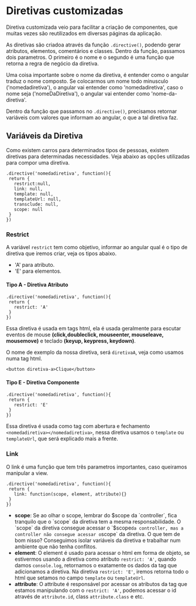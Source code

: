 # Diretivas customizadas

Diretiva customizada veio para facilitar a criação de componentes, que muitas vezes são reutilizados em diversas páginas da aplicação.

As diretivas são criadoa através da função `.directive()`, podendo gerar atributos, elementos, comentários e classes. Dentro da função, passamos dois parametros. O primeiro é o nome e o segundo é uma função que retorna a regra de negócio da diretiva.

Uma coisa importante sobre o nome da diretiva, é entender como o angular traduz o nome composto. Se colocarmos um nome todo minusculo ('nomedadiretiva'), o angular vai entender como 'nomedadiretiva', caso o nome seja ('nomeDaDiretiva'), o angular vai entender como 'nome-da-diretiva'.

Dentro da função que passamos no `.directive()`, precisamos retornar variáveis com valores que informam ao angular, o que a tal diretiva faz.

## Variáveis da Diretiva

Como existem carros para determinados tipos de pessoas, existem diretivas para determinadas necessidades. Veja abaixo as opções utilizadas para compor uma diretiva.

```
.directive('nomedadiretiva', function(){
 return {
   restrict:null,
   link: null,
   template: null,
   templateUrl: null,
   transclude: null,
   scope: null
 }
})
```
### Restrict

A variável `restrict` tem como objetivo, informar ao angular qual é o tipo de diretiva que iremos criar, veja os tipos abaixo.

* 'A' para atributo.
* 'E' para elementos.

#### Tipo A - Diretiva Atributo

```
.directive('nomedadiretiva', function(){
 return {
   restrict: 'A'
 }
})
```
Essa diretiva é usada em tags html, ela é usada geralmente para escutar eventos de mouse **(click,doubleclick, mouseenter, mouseleave, mousemove)** e teclado **(keyup, keypress, keydown)**.

O nome de exemplo da nossa diretiva, será `diretivaA`, veja como usamos numa tag html.

```
<button diretiva-a>Clique</button>
```

#### Tipo E - Diretiva Componente
```
.directive('nomedadiretiva', function(){
 return {
   restrict: 'E'
 }
})
```
Essa diretiva é usada como tag com abertura e fechamento `<nomedadiretiva></nomedadiretiva>`, nessa diretiva usamos o `template` ou `templateUrl`, que será explicado mais a frente.

### Link

O link é uma função que tem três parametros importantes, caso queiramos manipular a view.

```
.directive('nomedadiretiva', function(){
 return {
   link: function(scope, element, attribute){}
 }
})
```

* **scope**: Se ao olhar o scope, lembrar do $scope da `controller`, fica tranquilo que o `scope` da diretiva tem a mesma responsabilidade.
    O `scope` da diretiva consegue acessar o `$scope` da controller, mas a controller não consegue acessar o `scope` da diretiva. O que tem de bom nisso? Conseguimos isolar variáveis da diretiva e trabalhar num ambiente que não tenha conflitos.
* **element**: O element é usado para acessar o html em forma de objeto, se estivermos usando a diretiva como atributo `restrict: 'A'`, quando damos `console.log`, retornamos o exatamente os dados da tag que adicionamos a diretiva. Na diretiva `restrict: 'E'`, iremos retorna todo o html que setamos no campo `template` ou `templateUrl`.
* **attribute**: O attribute é responsável por acessar os atributos da tag que estamos manipulando com o `restrict: 'A'`, podemos acessar o id através de `attribute.id`, class `attribute.class` e etc.